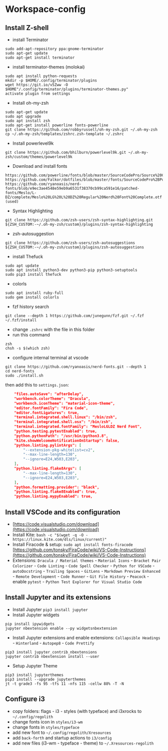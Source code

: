 # Workspace-config

## Install Z-shell

 - install Terminator
 ```
 sudo add-apt-repository ppa:gnome-terminator
 sudo apt-get update
 sudo apt-get install terminator
 ```
 - install terminator-themes (molokai)
 ```
 sudo apt install python-requests
 mkdir -p $HOME/.config/terminator/plugins
 wget https://git.io/v5Zww -O $HOME"/.config/terminator/plugins/terminator-themes.py"
 activate plugin from settings
 ```

 - Install oh-my-zsh
```
sudo apt-get update
sudo apt upgrade
sudo apt install zsh
sudo apt-get install powerline fonts-powerline
git clone https://github.com/robbyrussell/oh-my-zsh.git ~/.oh-my-zsh
cp ~/.oh-my-zsh/templates/zshrc.zsh-template ~/.zshrc
```
 - Install powerlevel9k
 ```
 git clone https://github.com/bhilburn/powerlevel9k.git ~/.oh-my-zsh/custom/themes/powerlevel9k
 ```
 - Download and install fonts
 ```
 https://github.com/powerline/fonts/blob/master/SourceCodePro/Source%20Code%20Pro%20for%20Powerline.otf
 https://github.com/Falkor/dotfiles/blob/master/fonts/SourceCodePro%2BPowerline%2BAwesome%2BRegular.ttf
 https://github.com/ryanoasis/nerd-fonts/blob/e9ec3ae4548e59eb9a6531f38370cb99ca591e16/patched-fonts/Meslo/L-DZ/complete/Meslo%20LG%20L%20DZ%20Regular%20Nerd%20Font%20Complete.otf (used)
 
 ```
 - Syntax Highlighting
 ```
git clone https://github.com/zsh-users/zsh-syntax-highlighting.git ${ZSH_CUSTOM:-~/.oh-my-zsh/custom}/plugins/zsh-syntax-highlighting
```
 - zsh-autosuggestion
 ```
 git clone https://github.com/zsh-users/zsh-autosuggestions ${ZSH_CUSTOM:-~/.oh-my-zsh/custom}/plugins/zsh-autosuggestions
```
 - install Thefuck
 ```
 sudo apt update
sudo apt install python3-dev python3-pip python3-setuptools
sudo pip3 install thefuck
 ```
 - colorls
 ```
 sudo apt install ruby-full
 sudo gem install colorls
 ```
 - fzf history search
 ```
 git clone --depth 1 https://github.com/junegunn/fzf.git ~/.fzf
~/.fzf/install
 ```
  - change `.zshrc` with the file in this folder
  - run this command
  ```
  zsh
chsh -s $(which zsh)
```
  - configure internal terminal at vscode
  ```
git clone https://github.com/ryanoasis/nerd-fonts.git --depth 1
cd nerd-fonts
sudo ./install.sh
  ```
then add this to `settings.json`:
```json
    "files.autoSave": "afterDelay",
    "workbench.colorTheme": "Dracula",
    "workbench.iconTheme": "material-icon-theme",
    "editor.fontFamily": "Fira Code",
    "editor.fontLigatures": true,
    "terminal.integrated.shell.linux": "/bin/zsh",
    "terminal.integrated.shell.osx": "/bin/zsh",
    "terminal.integrated.fontFamily": "MesloLGLDZ Nerd Font",
    "python.testing.pytestEnabled": true,
    "python.pythonPath": "/usr/bin/python3.8",
    "kite.showWelcomeNotificationOnStartup": false,
    "python.linting.pylintArgs": [
        "--extension-pkg-whitelist=cv2",
        "--max-line-length=130",
        "--ignore=E24,W503,E203",
    ],
    "python.linting.flake8Args": [
        "--max-line-length=130",
        "--ignore=E24,W503,E203",
    ],
    "python.formatting.provider": "black",
    "python.linting.flake8Enabled": true,
    "python.linting.mypyEnabled": true,
```
## Install VSCode and its configuration

 - [https://code.visualstudio.com/download](https://code.visualstudio.com/download)
 - Install Kite: 
 `bash -c "$(wget -q -O - https://linux.kite.com/dls/linux/current)"`
 - Install Firacode & setup:
 `sudo apt install fonts-firacode`
 [https://github.com/tonsky/FiraCode/wiki/VS-Code-Instructions](https://github.com/tonsky/FiraCode/wiki/VS-Code-Instructions)
 - Extensions: `Dracula / Material themes` - `Material Icons` -  `Bracket Pair Colorizer` - `Code Linting` - `Code Spell Checker` - `Python for VSCode` - `autoDocstring` - `Trailing Spaces` - `GitLens` - `Markdown Preview Enhanced` - `Remote Development` - `Code Runner` - `Git File History` - `Peacock` - enable `pytest` - `Python Test Explorer for Visual Studio Code`

## Install Jupyter and its extensions

 - Install Jupyter
 `pip3 install jupyter`
 - Install Jupyter widgets
 ```
 pip install ipywidgets
jupyter nbextension enable --py widgetsnbextension
```
 - Install Jupyter extensions and enable extensions: `Collapsible Headings`  - `Hinterland` - `Autopep8` - `Code Prettify`
 ```
 pip3 install jupyter_contrib_nbextensions
 jupyter contrib nbextension install --user
 ```
 - Setup Jupyter Theme
 ```
pip3 install jupyterthemes
pip3 install --upgrade jupyterthemes
jt -t grade3 -fs 95 -tfs 11 -nfs 115 -cellw 88% -T -N
 ```
 
 ## Configure i3
  - copy folders: flags - i3 - styles (with typeface) and  i3xrocks to `~/.config/regolith`
  - change fonts icon in `styles/i3-wm`
  - change fonts in `styles/typeface`
  - add new font to `~/.config/regolith/Xresources`
  - add `back-forth` and startup actions to `i3/config`
  - add new files (i3-wm - typeface - theme) to `~/.Xresources-regolith`
